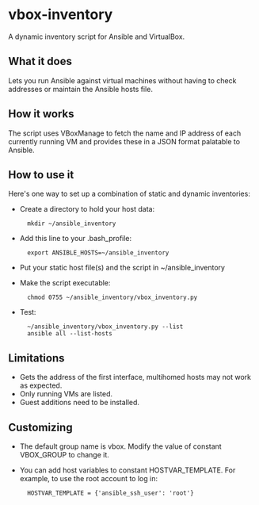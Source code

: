 # vbox-inventory
A dynamic inventory script for Ansible and VirtualBox.

What it does
------------
Lets you run Ansible against virtual machines without having to check addresses or maintain the Ansible hosts file.

How it works
------------
The script uses VBoxManage to fetch the name and IP address of each currently running VM and provides these in a JSON format palatable to Ansible.

How to use it
-------------
Here's one way to set up a combination of static and dynamic inventories:

* Create a directory to hold your host data:

		mkdir ~/ansible_inventory

* Add this line to your .bash_profile:

		export ANSIBLE_HOSTS=~/ansible_inventory

* Put your static host file(s) and the script in ~/ansible_inventory
* Make the script executable:

		chmod 0755 ~/ansible_inventory/vbox_inventory.py

* Test:

		~/ansible_inventory/vbox_inventory.py --list
		ansible all --list-hosts

Limitations
-----------
* Gets the address of the first interface, multihomed hosts may not work as expected.
* Only running VMs are listed.
* Guest additions need to be installed.

Customizing
-----------
* The default group name is vbox. Modify the value of constant VBOX_GROUP to change it.
* You can add host variables to constant HOSTVAR_TEMPLATE. For example, to use the root account to log in:

		HOSTVAR_TEMPLATE = {'ansible_ssh_user': 'root'}

